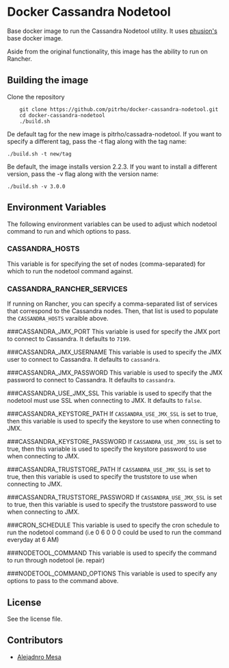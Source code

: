 # Docker Cassandra Nodetool

Base docker image to run the Cassandra Nodetool utility. It uses
[phusion's](https://github.com/phusion/baseimage-docker) base docker image.

Aside from the original functionality, this image has the ability to run on
Rancher.

## Building the image

Clone the repository

        git clone https://github.com/pitrho/docker-cassandra-nodetool.git
        cd docker-cassandra-nodetool
        ./build.sh

De default tag for the new image is pitrho/cassadra-nodetool. If you want to
specify a different tag, pass the -t flag along with the tag name:

    ./build.sh -t new/tag

Be default, the image installs version 2.2.3. If you want to install
a different version, pass the -v flag along with the version name:

    ./build.sh -v 3.0.0

## Environment Variables

The following environment variables can be used to adjust which nodetool command
to run and which options to pass.

### CASSANDRA_HOSTS
This variable is for specifying the set of nodes (comma-separated) for which to
run the nodetool command against.

### CASSANDRA_RANCHER_SERVICES
If running on Rancher, you can specify a comma-separated list of services that
correspond to the Cassandra nodes. Then, that list is used to populate the
`CASSANDRA_HOSTS` varaible above.

###CASSANDRA_JMX_PORT
This variable is used for specify the JMX port to connect to Cassandra. It
defaults to `7199`.

###CASSANDRA_JMX_USERNAME
This variable is used to specify the JMX user to connect to Cassandra. It
defaults to `cassandra`.

###CASSANDRA_JMX_PASSWORD
This variable is used to specify the JMX password to connect to Cassandra. It
defaults to `cassandra`.

###CASSANDRA_USE_JMX_SSL
This variable is used to specify that the nodetool must use SSL when connecting
to JMX. It defaults to `false`.

###CASSANDRA_KEYSTORE_PATH
If `CASSANDRA_USE_JMX_SSL` is set to true, then this variable is used to
specify the keystore to use when connecting to JMX.

###CASSANDRA_KEYSTORE_PASSWORD
If `CASSANDRA_USE_JMX_SSL` is set to true, then this variable is used to
specify the keystore password to use when connecting to JMX.

###CASSANDRA_TRUSTSTORE_PATH
If `CASSANDRA_USE_JMX_SSL` is set to true, then this variable is used to
specify the truststore to use when connecting to JMX.

###CASSANDRA_TRUSTSTORE_PASSWORD
If `CASSANDRA_USE_JMX_SSL` is set to true, then this variable is used to
specify the truststore password to use when connecting to JMX.

###CRON_SCHEDULE
This variable is used to specify the cron schedule to run the nodetool command
(i.e 0 6 0 0 0 could be used to run the command everyday at 6 AM)

###NODETOOL_COMMAND
This variable is used to specify the command to run through nodetool
(ie. repair)

###NODETOOL_COMMAND_OPTIONS
This variable is used to specify any options to pass to the command above.


## License
See the license file.

## Contributors

* [Alejadnro Mesa](https://github.com/alejom99)
